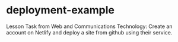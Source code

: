 # deployment-example

Lesson Task from Web and Communications Technology: Create an account on Netlify and deploy a site from github using their service.
